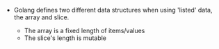 - Golang defines two different data structures when using 'listed' data, the array and slice.

    - The array is a fixed length of items/values
    - The slice's length is mutable